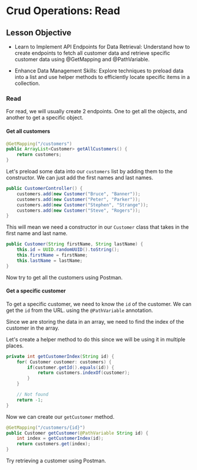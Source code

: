 # Crud Operations: Read

## Lesson Objective

- Learn to Implement API Endpoints for Data Retrieval: Understand how to create endpoints to fetch all customer data and retrieve specific customer data using @GetMapping and @PathVariable.

- Enhance Data Management Skills: Explore techniques to preload data into a list and use helper methods to efficiently locate specific items in a collection.


### Read

For read, we will usually create 2 endpoints. One to get all the objects, and another to get a specific object.

#### Get all customers

```java
@GetMapping("/customers")
public ArrayList<Customer> getAllCustomers() {
    return customers;
}
```

Let's preload some data into our `customers` list by adding them to the constructor. We can just add the first names and last names.

```java
public CustomerController() {
    customers.add(new Customer("Bruce", "Banner"));
    customers.add(new Customer("Peter", "Parker"));
    customers.add(new Customer("Stephen", "Strange"));
    customers.add(new Customer("Steve", "Rogers"));
}
```

This will mean we need a constructor in our `Customer` class that takes in the first name and last name.

```java
public Customer(String firstName, String lastName) {
    this.id = UUID.randomUUID().toString();
    this.firstName = firstName;
    this.lastName = lastName;
}
```

Now try to get all the customers using Postman.

#### Get a specific customer

To get a specific customer, we need to know the `id` of the customer. We can get the `id` from the URL. using the `@PathVariable` annotation.

Since we are storing the data in an array, we need to find the index of the customer in the array.

Let's create a helper method to do this since we will be using it in multiple places.

```java
private int getCustomerIndex(String id) {
    for( Customer customer: customers) {
        if(customer.getId().equals(id)) {
            return customers.indexOf(customer);
        }
    }

    // Not found
    return -1;
}
```

Now we can create our `getCustomer` method.

```java
@GetMapping("/customers/{id}")
public Customer getCustomer(@PathVariable String id) {
    int index = getCustomerIndex(id);
    return customers.get(index);
}
```

Try retrieving a customer using Postman.


